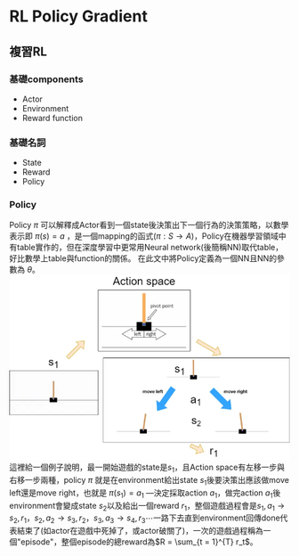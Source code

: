 # RL Policy Gradient

## 複習RL

### 基礎components

+ Actor
+ Environment
+ Reward function

### 基礎名詞

+ State
+ Reward
+ Policy

### Policy

Policy $\pi$ 可以解釋成Actor看到一個state後決策出下一個行為的決策策略，以數學表示即 $\pi(s) = a$ ，是一個mapping的函式($\pi: S \to A$)，Policy在機器學習領域中有table實作的，但在深度學習中更常用Neural network(後簡稱NN)取代table，好比數學上table與function的關係。
在此文中將Policy定義為一個NN且NN的參數為 $\theta$。
![Policy說明](./policy說明.webp)
這裡給一個例子說明，最一開始遊戲的state是$s_1$，且Action space有左移一步與右移一步兩種，policy $\pi$ 就是在environment給出state $s_1$後要決策出應該做move left還是move right，也就是 $\pi(s_1) = a_1$ —決定採取action $a_1$，做完action $a_1$後environment會變成state $s_2$以及給出一個reward $r_1$，整個遊戲過程會是$s_1, a_1 \to s_2, r_1$，$s_2, a_2 \to s_3, r_2$，$s_3, a_3 \to s_4, r_3 \cdots$一路下去直到environment回傳done代表結束了(如actor在遊戲中死掉了，或actor破關了)，一次的遊戲過程稱為一個"episode"，整個episode的總reward為$R = \sum_{t = 1}^{T} r_t$。

